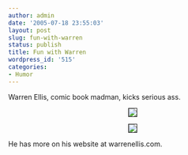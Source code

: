 ```yaml
---
author: admin
date: '2005-07-18 23:55:03'
layout: post
slug: fun-with-warren
status: publish
title: Fun with Warren
wordpress_id: '515'
categories:
- Humor
---
```

Warren Ellis, comic book madman, kicks serious ass.

<center><img src="http://www.zhangzhung.net/lj/00001ky9.jpg" border="1">

<img src="http://www.zhangzhung.net/lj/s640x480.jpg" border="1"></center>

He has more on his website at warrenellis.com.

